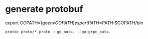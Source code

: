 # generate protobuf

export GOPATH=$(go env GOPATH)
export PATH=$PATH:$GOPATH/bin

`protoc proto/*.proto --go_out=. --go-grpc_out=.`
